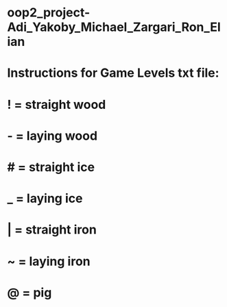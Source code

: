 # oop2_project-Adi_Yakoby_Michael_Zargari_Ron_Elian

# Instructions for Game Levels txt file:
# ! = straight wood
# - = laying wood

# # = straight ice
# _ = laying ice

# | = straight iron
# ~ = laying iron

# @ = pig
